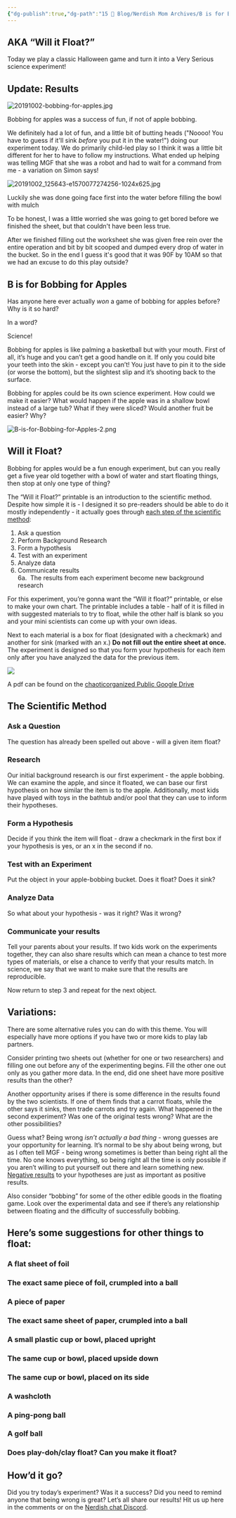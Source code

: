 ```yaml
---
{"dg-publish":true,"dg-path":"15 📌 Blog/Nerdish Mom Archives/B is for Bobbing for Apples.md","permalink":"/15-blog/nerdish-mom-archives/b-is-for-bobbing-for-apples/","title":"B is for Bobbing for Apples - free printable","noteIcon":"","created":"","updated":"2023-07-05T17:03:49.000-04:00"}
---
```



## AKA “Will it Float?”

Today we play a classic Halloween game and turn it into a Very Serious science experiment!  

## Update: Results

![20191002-bobbing-for-apples.jpg](/img/user/80-89%20Assets/82%20-%20Photo%20Attachments/20191002-bobbing-for-apples.jpg)

Bobbing for apples was a success of fun, if not of apple bobbing.

We definitely had a lot of fun, and a little bit of butting heads ("Noooo! You have to guess if it'll sink *before* you put it in the water!") doing our experiment today. We do primarily child-led play so I think it was a little bit different for her to have to follow my instructions. What ended up helping was telling MGF that she was a robot and had to wait for a command from me - a variation on Simon says!

![20191002_125643-e1570077274256-1024x625.jpg](/img/user/80-89%20Assets/82%20-%20Photo%20Attachments/20191002_125643-e1570077274256-1024x625.jpg)

Luckily she was done going face first into the water before filling the bowl with mulch

To be honest, I was a little worried she was going to get bored before we finished the sheet, but that couldn't have been less true.

After we finished filling out the worksheet she was given free rein over the entire operation and bit by bit scooped and dumped every drop of water in the bucket. So in the end I guess it's good that it was 90F by 10AM so that we had an excuse to do this play outside?

## B is for Bobbing for Apples

Has anyone here ever actually _won_ a game of bobbing for apples before? Why is it so hard? 

In a word?

Science!

Bobbing for apples is like palming a basketball but with your mouth. First of all, it’s huge and you can’t get a good handle on it. If only you could bite your teeth into the skin - except you can’t! You just have to pin it to the side (or worse the bottom), but the slightest slip and it’s shooting back to the surface.   

Bobbing for apples could be its own science experiment. How could we make it easier? What would happen if the apple was in a shallow bowl instead of a large tub? What if they were sliced? Would another fruit be easier? Why?

![B-is-for-Bobbing-for-Apples-2.png](/img/user/80-89%20Assets/82%20-%20Photo%20Attachments/B-is-for-Bobbing-for-Apples-2.png)

## Will it Float?

Bobbing for apples would be a fun enough experiment, but can you really get a five year old together with a bowl of water and start floating things, then stop at only one type of thing?  

The “Will it Float?” printable is an introduction to the scientific method. Despite how simple it is - I designed it so pre-readers should be able to do it mostly independently - it actually goes through [each step of the scientific method](https://www.sciencebuddies.org/science-fair-projects/science-fair/steps-of-the-scientific-method):

1. Ask a question
2. Perform Background Research
3. Form a hypothesis
4. Test with an experiment
5. Analyze data
6. Communicate results  
    6a.  The results from each experiment become new background research

For this experiment, you’re gonna want the “Will it float?” printable, or else to make your own chart. The printable includes a table - half of it is filled in with suggested materials to try to float, while the other half is blank so you and your mini scientists can come up with your own ideas.

Next to each material is a box for float (designated with a checkmark) and another for sink (marked with an x.) **Do not fill out the entire sheet at once.** The experiment is designed so that you form your hypothesis for each item only after you have analyzed the data for the previous item. 

![](https://lh6.googleusercontent.com/RgD1AmhjHsX0N30Fw9qE15ZzVx7suYXZV0LTTOxvl1yoqpgmkcRY3_Ncflu4tNr57yICQdMKIB_bbfd43C5SpI1LpvNew9UbR_7VpXDa3qN7Tz6WtrBUwlCNEEwkP5dSgCYDc__X)

A pdf can be found on the [chaoticorganized Public Google Drive](https://drive.google.com/open?id=1i5iicLyqkK8l6NuCTLNER3yEPHheVcjD)

## The Scientific Method

### Ask a Question

The question has already been spelled out above - will a given item float?

### Research

Our initial background research is our first experiment - the apple bobbing. We can examine the apple, and since it floated, we can base our first hypothesis on how similar the item is to the apple. Additionally, most kids have played with toys in the bathtub and/or pool that they can use to inform their hypotheses.

### Form a Hypothesis

Decide if you think the item will float - draw a checkmark in the first box if your hypothesis is yes, or an x in the second if no. 

### Test with an Experiment

Put the object in your apple-bobbing bucket. Does it float? Does it sink?

### Analyze Data

So what about your hypothesis - was it right? Was it wrong? 

### Communicate your results

Tell your parents about your results. If two kids work on the experiments together, they can also share results which can mean a chance to test more types of materials, or else a chance to verify that your results match. In science, we say that we want to make sure that the results are reproducible.   

Now return to step 3 and repeat for the next object.  

## Variations:

There are some alternative rules you can do with this theme. You will especially have more options if you have two or more kids to play lab partners.

Consider printing two sheets out (whether for one or two researchers) and filling one out before any of the experimenting begins. Fill the other one out only as you gather more data. In the end, did one sheet have more positive results than the other?

Another opportunity arises if there is some difference in the results found by the two scientists. If one of them finds that a carrot floats, while the other says it sinks, then trade carrots and try again. What happened in the second experiment? Was one of the original tests wrong? What are the other possibilities?

Guess what? Being wrong _isn’t actually a bad thing_ - wrong guesses are your opportunity for learning. It’s normal to be shy about being wrong, but as I often tell MGF - being wrong sometimes is better than being right all the time. No one knows everything, so being right all the time is only possible if you aren’t willing to put yourself out there and learn something new. [Negative results](https://www.negative-results.org) to your hypotheses are just as important as positive results.

Also consider “bobbing” for some of the other edible goods in the floating game. Look over the experimental data and see if there’s any relationship between floating and the difficulty of successfully bobbing.

## Here’s some suggestions for other things to float:

### A flat sheet of foil 

### The exact same piece of foil, crumpled into a ball 

### A piece of paper 

### The exact same sheet of paper, crumpled into a ball

### A small plastic cup or bowl, placed upright

### The same cup or bowl, placed upside down

### The same cup or bowl, placed on its side

### A washcloth

### A ping-pong ball

### A golf ball 

### Does play-doh/clay float? Can you make it float?

## How’d it go?

Did you try today’s experiment? Was it a success? Did you need to remind anyone that being wrong is great? Let’s all share our results! Hit us up here in the comments or on the [Nerdish chat Discord](https://discord.gg/JkPbnhb).
